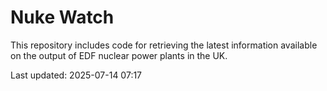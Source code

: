 # Nuke Watch

This repository includes code for retrieving the latest information available on the output of EDF nuclear power plants in the UK.

Last updated: 2025-07-14 07:17
